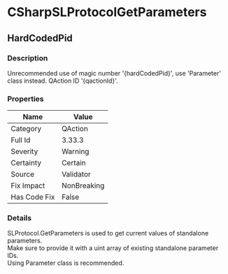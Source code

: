 ﻿---  
uid: Validator_3_33_3  
---

# CSharpSLProtocolGetParameters

## HardCodedPid

### Description

Unrecommended use of magic number '{hardCodedPid}', use 'Parameter' class instead. QAction ID '{qactionId}'.

### Properties

| Name         | Value       |
| ------------ | ----------- |
| Category     | QAction     |
| Full Id      | 3.33.3      |
| Severity     | Warning     |
| Certainty    | Certain     |
| Source       | Validator   |
| Fix Impact   | NonBreaking |
| Has Code Fix | False       |

### Details

SLProtocol.GetParameters is used to get current values of standalone parameters.  
Make sure to provide it with a uint array of existing standalone parameter IDs.  
Using Parameter class is recommended.

